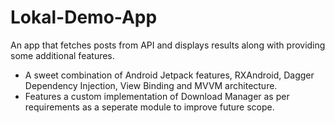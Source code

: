 # Lokal-Demo-App
An app that fetches posts from API and displays results along with providing some additional features.

- A sweet combination of Android Jetpack features, RXAndroid, Dagger Dependency Injection, View Binding and MVVM architecture.
- Features a custom implementation of Download Manager as per requirements as a seperate module to improve future scope. 
